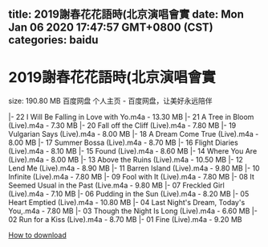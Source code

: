 
title: 2019謝春花花語時(北京演唱會實
date: Mon Jan 06 2020 17:47:57 GMT+0800 (CST)    
categories: baidu
---

# 2019謝春花花語時(北京演唱會實
size: 190.80 MB
 百度网盘 个人主页 - 百度网盘，让美好永远陪伴
 
|- 22 I Will Be Falling in Love with Yo.m4a - 13.30 MB
|- 21 A Tree in Bloom (Live).m4a - 7.30 MB
|- 20 Fall off the Cliff (Live).m4a - 7.80 MB
|- 19 Vulgarian Says (Live).m4a - 8.00 MB
|- 18 A Dream Come True (Live).m4a - 8.00 MB
|- 17 Summer Bossa (Live).m4a - 8.70 MB
|- 16 Flight Diaries (Live).m4a - 8.10 MB
|- 15 Found (Live).m4a - 8.60 MB
|- 14 Where You Are (Live).m4a - 8.00 MB
|- 13 Above the Ruins (Live).m4a - 10.50 MB
|- 12 Lend Me (Live).m4a - 8.90 MB
|- 11 Barren Island (Live).m4a - 9.80 MB
|- 10 Infinite (Live).m4a - 7.80 MB
|- 09 Fool with It (Live).m4a - 7.80 MB
|- 08 It Seemed Usual in the Past (Live.m4a - 9.80 MB
|- 07 Freckled Girl (Live).m4a - 7.10 MB
|- 06 Pudding in the Sun (Live).m4a - 8.20 MB
|- 05 Heart Emptied (Live).m4a - 10.80 MB
|- 04 Last Night's Dream, Today's You,.m4a - 7.80 MB
|- 03 Though the Night Is Long (Live).m4a - 6.60 MB
|- 02 Run for a Kiss (Live).m4a - 8.70 MB
|- 01 Fine (Live).m4a - 9.20 MB

[How to download](https://bpcam.bemobtrk.com/go/2ceec3aa-1ca2-46d6-b9ff-aaa5c184517c?jno=1660)